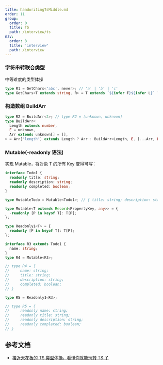 ```yaml
---
title: handwritingTsMiddle.md
order: 11
group:
  order: 0
  title: TS
  path: /interview/ts
nav:
  order: 3
  title: 'interview'
  path: /interview
---
```


### 字符串转联合类型

中等难度的类型体操

```ts
type R1 = GetChars<'abc', never>; // 'a' | 'b' | 'c'
type GetChars<T extends string, R> = T extends `${infer F}${infer L}` ? GetChars<L, F | R> : R;
```

### 构造数组 BuildArr

```ts
type R2 = BuildArr<2>; // type R2 = [unknown, unknown]
type BuildArr<
  Length extends number,
  E = unknown,
  Arr extends unknown[] = [],
> = Arr['length'] extends Length ? Arr : BuildArr<Length, E, [...Arr, E]>;
```

### Mutable(-readonly 语法)

实现 Mutable<T>，将对象 T 的所有 Key 变得可写：

```ts
interface Todo1 {
  readonly title: string;
  readonly description: string;
  readonly completed: boolean;
}

type MutableTodo = Mutable<Todo1>; // { title: string; description: string; completed: boolean; }

type Mutable<T extends Record<PropertyKey, any>> = {
  -readonly [P in keyof T]: T[P];
};

type Readonly1<T> = {
  readonly [P in keyof T]: T[P];
};

interface R3 extends Todo1 {
  name: string;
}
type R4 = Mutable<R3>;

// type R4 = {
//     name: string;
//     title: string;
//     description: string;
//     completed: boolean;
// }

type R5 = Readonly1<R3>;

// type R5 = {
//     readonly name: string;
//     readonly title: string;
//     readonly description: string;
//     readonly completed: boolean;
// }
```

## 参考文档

- [接近天花板的 TS 类型体操，看懂你就能玩转 TS 了](https://mp.weixin.qq.com/s/CweuipYoHwOL2tpQpKlYLg)
